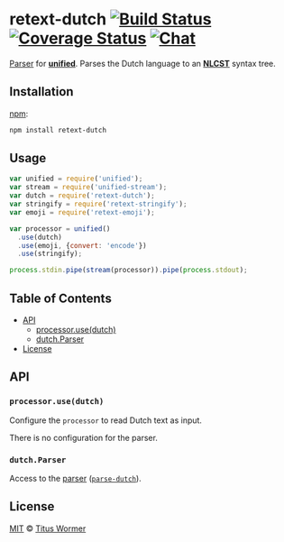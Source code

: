 # retext-dutch [![Build Status][build-badge]][build-status] [![Coverage Status][coverage-badge]][coverage-status] [![Chat][chat-badge]][chat]

[Parser][] for [**unified**][unified].  Parses the Dutch language to
an [**NLCST**][nlcst] syntax tree.

## Installation

[npm][]:

```bash
npm install retext-dutch
```

## Usage

```js
var unified = require('unified');
var stream = require('unified-stream');
var dutch = require('retext-dutch');
var stringify = require('retext-stringify');
var emoji = require('retext-emoji');

var processor = unified()
  .use(dutch)
  .use(emoji, {convert: 'encode'})
  .use(stringify);

process.stdin.pipe(stream(processor)).pipe(process.stdout);
```

## Table of Contents

*   [API](#api)
    *   [processor.use(dutch)](#processorusedutch)
    *   [dutch.Parser](#dutchparser)
*   [License](#license)

## API

### `processor.use(dutch)`

Configure the `processor` to read Dutch text as input.

There is no configuration for the parser.

### `dutch.Parser`

Access to the [parser][] ([`parse-dutch`][parse-dutch]).

## License

[MIT][license] © [Titus Wormer][author]

<!-- Definitions -->

[build-badge]: https://img.shields.io/travis/retextjs/retext.svg

[build-status]: https://travis-ci.org/retextjs/retext

[coverage-badge]: https://img.shields.io/codecov/c/github/retextjs/retext.svg

[coverage-status]: https://codecov.io/github/retextjs/retext

[chat-badge]: https://img.shields.io/gitter/room/retextjs/Lobby.svg

[chat]: https://gitter.im/retextjs/Lobby

[license]: https://github.com/retextjs/retext/blob/master/license

[author]: https://wooorm.com

[npm]: https://docs.npmjs.com/cli/install

[unified]: https://github.com/unifiedjs/unified

[nlcst]: https://github.com/syntax-tree/nlcst

[parser]: https://github.com/unifiedjs/unified#processorparser

[parse-dutch]: https://github.com/wooorm/parse-dutch
